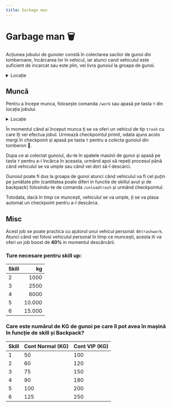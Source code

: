 ```yaml
---
title: Garbage man
---
```


# Garbage man 🗑️
Acțiunea jobului de gunoier constă în colectarea sacilor de gunoi din tomberoane, încărcarea lor în vehicul, iar atunci cand vehiculul este suficient de incarcat sau este plin, vei livra gunoiul la groapa de gunoi.

<details class="details custom-block">
    <summary>Locație</summary>
    <p>![Locatie](https://i.imgur.com/I0ME4nv.png "Locație")</p>
</details>


## Muncă
Pentru a începe munca, folosește comanda `/work` sau apasă pe tasta `Y` din locația jobului.

<details class="details custom-block">
    <summary>Locație</summary>
    <p>![Locatie](https://i.imgur.com/Tpj7Yem.png "Locație")</p>
</details>


În momentul când ai început munca ți se va oferi un vehicul de tip `trash` cu care îți vei efectua jobul. Urmează checkpointul primit, odata ajuns acolo mergi în checkpoint și apasă pe tasta `Y` pentru a colecta gunoiul din tomberon 🚮.

Dupa ce ai colectat gunoiul, du-te în spatele masinii de gunoi și apasă pe tasta `Y` pentru a-l încărca în aceasta, urmând apoi să repeți procesul până când vehiculul se va umple sau când vei dori să-l descarci.

Gunoiul poate fi dus la groapa de gunoi atunci când vehiculul va fi cel puțin pe jumătate plin (cantitatea poate diferi in functie de skillul avut și de backpack) folosindu-te de comanda `/unloadtrash` și urmând checkpointul.

Totodata, dacă în timp ce muncești, vehiculul se va umple, ți se va plasa automat un checkpoint pentru a-l descărca.

## Misc
Acest job se poate practica cu ajutorul unui vehicul personal: `Bhtrashwork`.
Atunci când vei folosi vehiculul personal în timp ce muncești, acesta iti va oferi un job boost de **40%** in momentul descărcării.

### Ture necesare pentru skill up:

| Skill         |  kg   |
| ------------- | ----: |
| 2             | 1000|
| 3             | 2500|
| 4             | 6000|
| 5             | 10.000|
| 6             | 15.000|

### Care este numărul de KG de gunoi pe care îl pot avea în mașină în funcție de skill și Backpack?

| Skill | Cont Normal (KG) | Cont VIP (KG) |
|-------|-------------------|---------------|
| 1     | 50                | 100           |
| 2     | 60                | 120           |
| 3     | 75                | 150           |
| 4     | 90                | 180           |
| 5     | 100               | 200           |
| 6     | 125               | 250           |
